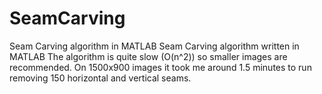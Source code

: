 # SeamCarving
Seam Carving algorithm in MATLAB
Seam Carving algorithm written in MATLAB
The algorithm is quite slow (O(n^2)) so smaller images are recommended. 
On 1500x900 images it took me around 1.5 minutes to run removing 150 horizontal and vertical seams.
